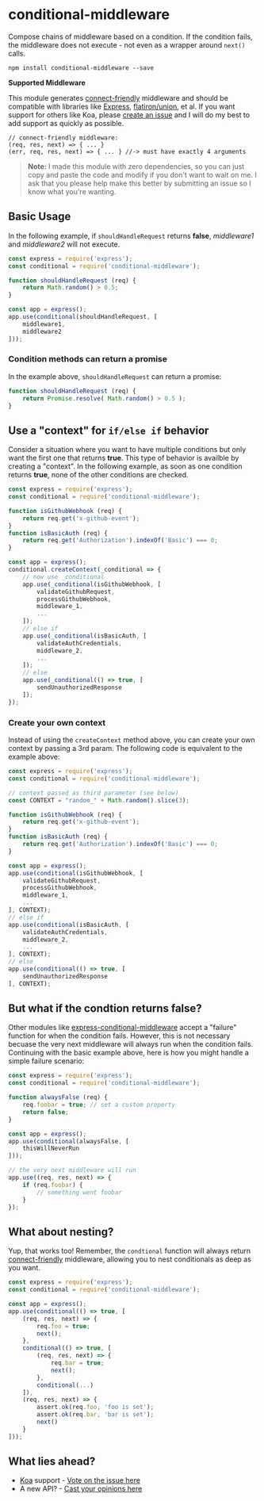 # conditional-middleware

Compose chains of middleware based on a condition. If the condition fails, the middleware does not execute - not even as a wrapper around `next()` calls.

```
npm install conditional-middleware --save
```

**Supported Middleware**

This module generates [connect-friendly](https://github.com/senchalabs/connect#mount-middleware) middleware and should be compatible with libraries like [Express](https://expressjs.com/), [flatiron/union](https://github.com/flatiron/union), et al. If you want support for others like Koa, please [create an issue](https://github.com/DesignByOnyx/conditional-middleware/issues) and I will do my best to add support as quickly as possible. 

```
// connect-friendly middleware:
(req, res, next) => { ... }
(err, req, res, next) => { ... } //-> must have exactly 4 arguments
```

> **Note:** I made this module with zero dependencies, so you can just copy and paste the code and modify if you don't want to wait on me. I ask that you please help make this better by submitting an issue so I know what you're wanting.

## Basic Usage

In the following example, if `shouldHandleRequest` returns **false**, _middleware1_ and _middleware2_ will not execute.

```js
const express = require('express');
const conditional = require('conditional-middleware');

function shouldHandleRequest (req) {
	return Math.random() > 0.5;
}

const app = express();
app.use(conditional(shouldHandleRequest, [ 
	middleware1, 
	middleware2 
]));
```

### Condition methods can return a promise

In the example above, `shouldHandleRequest` can return a promise:

```js
function shouldHandleRequest (req) {
    return Promise.resolve( Math.random() > 0.5 );
}
```

## Use a "context" for ` if/else if ` behavior

Consider a situation where you want to have multiple conditions but only want the first one that returns **true**. This type of behavior is availble by creating a "context". In the following example, as soon as one condition returns **true**, none of the other conditions are checked.

```js
const express = require('express');
const conditional = require('conditional-middleware');

function isGithubWebhook (req) {
	return req.get('x-github-event');
}
function isBasicAuth (req) {
	return req.get('Authorization').indexOf('Basic') === 0;
}

const app = express();
conditional.createContext(_conditional => {
	// now use _conditional
	app.use(_conditional(isGithubWebhook, [
		validateGithubRequest,
		processGithubWebhook, 
		middleware_1,
		...
	]);
	// else if
	app.use(_conditional(isBasicAuth, [
		validateAuthCredentials, 
		middleware_2,
		...
	]);
	// else
	app.use(_conditional(() => true, [
		sendUnauthorizedResponse
	]);
});
```

### Create your own context

Instead of using the `createContext` method above, you can create your own context by passing a 3rd param. The following code is equivalent to the example above:

```js
const express = require('express');
const conditional = require('conditional-middleware');

// context passed as third parameter (see below)
const CONTEXT = "random_" + Math.random().slice(3);

function isGithubWebhook (req) {
	return req.get('x-github-event');
}
function isBasicAuth (req) {
	return req.get('Authorization').indexOf('Basic') === 0;
}

const app = express();
app.use(conditional(isGithubWebhook, [
	validateGithubRequest,
	processGithubWebhook, 
	middleware_1,
	...
], CONTEXT);
// else if
app.use(conditional(isBasicAuth, [
	validateAuthCredentials, 
	middleware_2,
	...
], CONTEXT);
// else
app.use(conditional(() => true, [
	sendUnauthorizedResponse
], CONTEXT);
```

## But what if the condtion returns false?

Other modules like [express-conditional-middleware](https://www.npmjs.com/package/express-conditional-middleware) accept a "failure" function for when the condition fails. However, this is not necessary becuase the very next middleware will always run when the condition fails. Continuing with the basic example above, here is how you might handle a simple failure scenario:

```js
const express = require('express');
const conditional = require('conditional-middleware');

function alwaysFalse (req) {
	req.foobar = true; // set a custom property
	return false;
}

const app = express();
app.use(conditional(alwaysFalse, [ 
    thisWillNeverRun
]));

// the very next middleware will run
app.use((req, res, next) => {
	if (req.foobar) {
	    // something went foobar
	}
});
```

## What about nesting?

Yup, that works too! Remember, the `condtional` function will always return [connect-friendly](https://github.com/senchalabs/connect#mount-middleware) middleware, allowing you to nest conditionals as deep as you want.

```js
const express = require('express');
const conditional = require('conditional-middleware');

const app = express();
app.use(conditional(() => true, [ 
    (req, res, next) => {
    	req.foo = true;
    	next();
    },
    conditional(() => true, [
    	(req, res, next) => {
    		req.bar = true;
    		next();
    	},
    	conditional(...)
    ]),
    (req, res, next) => {
    	assert.ok(req.foo, 'foo is set');
    	assert.ok(req.bar, 'bar is set');
    	next()
    }
]));
```

## What lies ahead?

- [Koa](https://github.com/koajs/koa) support - [Vote on the issue here](https://github.com/DesignByOnyx/conditional-middleware/issues/1)
- A new API? - [Cast your opinions here](https://github.com/DesignByOnyx/conditional-middleware/issues/2)